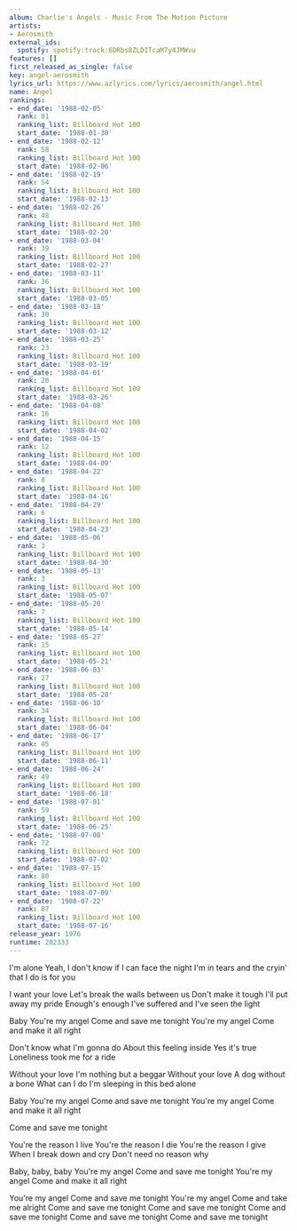 ```yaml
---
album: Charlie's Angels - Music From The Motion Picture
artists:
- Aerosmith
external_ids:
  spotify: spotify:track:6DRbs8ZLDITcaM7y4JMWvu
features: []
first_released_as_single: false
key: angel-aerosmith
lyrics_url: https://www.azlyrics.com/lyrics/aerosmith/angel.html
name: Angel
rankings:
- end_date: '1988-02-05'
  rank: 81
  ranking_list: Billboard Hot 100
  start_date: '1988-01-30'
- end_date: '1988-02-12'
  rank: 58
  ranking_list: Billboard Hot 100
  start_date: '1988-02-06'
- end_date: '1988-02-19'
  rank: 54
  ranking_list: Billboard Hot 100
  start_date: '1988-02-13'
- end_date: '1988-02-26'
  rank: 48
  ranking_list: Billboard Hot 100
  start_date: '1988-02-20'
- end_date: '1988-03-04'
  rank: 39
  ranking_list: Billboard Hot 100
  start_date: '1988-02-27'
- end_date: '1988-03-11'
  rank: 36
  ranking_list: Billboard Hot 100
  start_date: '1988-03-05'
- end_date: '1988-03-18'
  rank: 30
  ranking_list: Billboard Hot 100
  start_date: '1988-03-12'
- end_date: '1988-03-25'
  rank: 23
  ranking_list: Billboard Hot 100
  start_date: '1988-03-19'
- end_date: '1988-04-01'
  rank: 20
  ranking_list: Billboard Hot 100
  start_date: '1988-03-26'
- end_date: '1988-04-08'
  rank: 16
  ranking_list: Billboard Hot 100
  start_date: '1988-04-02'
- end_date: '1988-04-15'
  rank: 12
  ranking_list: Billboard Hot 100
  start_date: '1988-04-09'
- end_date: '1988-04-22'
  rank: 8
  ranking_list: Billboard Hot 100
  start_date: '1988-04-16'
- end_date: '1988-04-29'
  rank: 6
  ranking_list: Billboard Hot 100
  start_date: '1988-04-23'
- end_date: '1988-05-06'
  rank: 3
  ranking_list: Billboard Hot 100
  start_date: '1988-04-30'
- end_date: '1988-05-13'
  rank: 3
  ranking_list: Billboard Hot 100
  start_date: '1988-05-07'
- end_date: '1988-05-20'
  rank: 7
  ranking_list: Billboard Hot 100
  start_date: '1988-05-14'
- end_date: '1988-05-27'
  rank: 15
  ranking_list: Billboard Hot 100
  start_date: '1988-05-21'
- end_date: '1988-06-03'
  rank: 27
  ranking_list: Billboard Hot 100
  start_date: '1988-05-28'
- end_date: '1988-06-10'
  rank: 34
  ranking_list: Billboard Hot 100
  start_date: '1988-06-04'
- end_date: '1988-06-17'
  rank: 45
  ranking_list: Billboard Hot 100
  start_date: '1988-06-11'
- end_date: '1988-06-24'
  rank: 49
  ranking_list: Billboard Hot 100
  start_date: '1988-06-18'
- end_date: '1988-07-01'
  rank: 59
  ranking_list: Billboard Hot 100
  start_date: '1988-06-25'
- end_date: '1988-07-08'
  rank: 72
  ranking_list: Billboard Hot 100
  start_date: '1988-07-02'
- end_date: '1988-07-15'
  rank: 80
  ranking_list: Billboard Hot 100
  start_date: '1988-07-09'
- end_date: '1988-07-22'
  rank: 87
  ranking_list: Billboard Hot 100
  start_date: '1988-07-16'
release_year: 1976
runtime: 202333
---
```

I'm alone
Yeah, I don't know if I can face the night
I'm in tears and the cryin' that I do is for you

I want your love
Let's break the walls between us
Don't make it tough
I'll put away my pride
Enough's enough
I've suffered and I've seen the light

Baby
You're my angel
Come and save me tonight
You're my angel
Come and make it all right

Don't know what I'm gonna do
About this feeling inside
Yes it's true
Loneliness took me for a ride

Without your love
I'm nothing but a beggar
Without your love
A dog without a bone
What can I do
I'm sleeping in this bed alone

Baby
You're my angel
Come and save me tonight
You're my angel
Come and make it all right

Come and save me tonight

You're the reason I live
You're the reason I die
You're the reason I give
When I break down and cry
Don't need no reason why

Baby, baby, baby
You're my angel
Come and save me tonight
You're my angel
Come and make it all right

You're my angel
Come and save me tonight
You're my angel
Come and take me alright
Come and save me tonight
Come and save me tonight
Come and save me tonight
Come and save me tonight
Come and save me tonight

